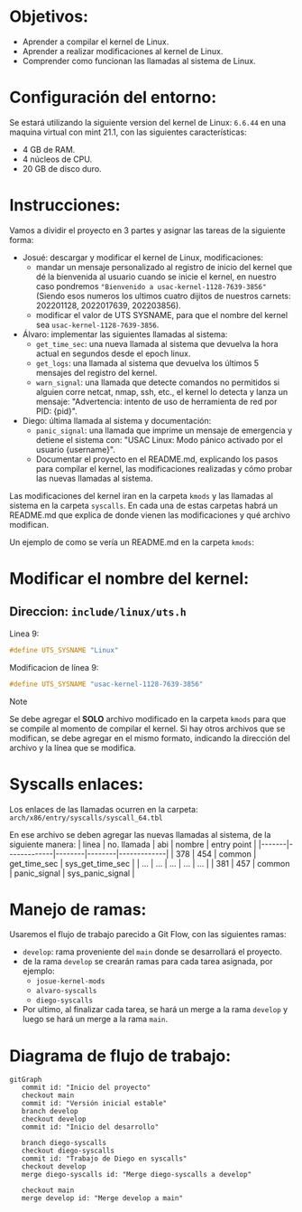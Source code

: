 # Objetivos:
- Aprender a compilar el kernel de Linux.
- Aprender a realizar modificaciones al kernel de Linux.
- Comprender como funcionan las llamadas al sistema de Linux.

# Configuración del entorno:
Se estará utilizando la siguiente version del kernel de Linux: `6.6.44` en una maquina virtual con mint 21.1, con las siguientes características:
- 4 GB de RAM.
- 4 núcleos de CPU.
- 20 GB de disco duro.

# Instrucciones:
Vamos a dividir el proyecto en 3 partes y asignar las tareas de la siguiente forma:
- Josué: descargar y modificar el kernel de Linux, modificaciones:
  - mandar un mensaje personalizado al registro de inicio del kernel que dé la bienvenida al usuario cuando se inicie el kernel, en nuestro caso pondremos `"Bienvenido a usac-kernel-1128-7639-3856"` (Siendo esos numeros los ultimos cuatro dijitos de nuestros carnets: 202201128, 2022017639, 202203856).
  - modificar el valor de UTS SYSNAME, para que el nombre del kernel sea `usac-kernel-1128-7639-3856`.
- Álvaro: implementar las siguientes llamadas al sistema:
  - `get_time_sec`: una nueva llamada al sistema que devuelva la hora actual en segundos desde el epoch linux.
  - `get_logs`: una llamada al sistema que devuelva los últimos 5 mensajes del registro del kernel.
  - `warn_signal`: una llamada que detecte comandos no permitidos si alguien corre netcat, nmap, ssh, etc., el kernel lo detecta y lanza un mensaje: "Advertencia: intento de uso de herramienta de red por PID: {pid}".
- Diego: última llamada al sistema y documentación:
  - `panic_signal`: una llamada que imprime un mensaje de emergencia y detiene el sistema con: "USAC Linux: Modo pánico activado por el usuario {username}".
  - Documentar el proyecto en el README.md, explicando los pasos para compilar el kernel, las modificaciones realizadas y cómo probar las nuevas llamadas al sistema.

Las modificaciones del kernel iran en la carpeta `kmods` y las llamadas al sistema en la carpeta `syscalls`. En cada una de estas carpetas habrá un README.md que explica de donde vienen las modificaciones y qué archivo modifican. 

Un ejemplo de como se vería un README.md en la carpeta `kmods`:

# Modificar el nombre del kernel:

## Direccion: `include/linux/uts.h`
Linea 9:
```c
#define UTS_SYSNAME "Linux"
```
Modificacion de línea 9:
```c
#define UTS_SYSNAME "usac-kernel-1128-7639-3856"
```
>[!note]
> Se debe agregar el **SOLO** archivo modificado en la carpeta `kmods` para que se compile al momento de compilar el kernel. Si hay otros archivos que se modifican, se debe agregar en el mismo formato, indicando la dirección del archivo y la línea que se modifica.

# Syscalls enlaces:
Los enlaces de las llamadas ocurren en la carpeta:
`arch/x86/entry/syscalls/syscall_64.tbl`

En ese archivo se deben agregar las nuevas llamadas al sistema, de la siguiente manera:
| linea | no. llamada | abi    | nombre | entry point |
|-------|-------------|--------|--------|-------------|
| 378   | 454         | common | get_time_sec | sys_get_time_sec |
| ...   | ...         | ... | ... | ... |
| 381   | 457         | common | panic_signal | sys_panic_signal |

# Manejo de ramas:
Usaremos el flujo de trabajo parecido a Git Flow, con las siguientes ramas:
- `develop`: rama proveniente del `main` donde se desarrollará el proyecto.
- de la rama `develop` se crearán ramas para cada tarea asignada, por ejemplo:
  - `josue-kernel-mods`
  - `alvaro-syscalls`
  - `diego-syscalls`
- Por ultimo, al finalizar cada tarea, se hará un merge a la rama `develop` y luego se hará un merge a la rama `main`.

# Diagrama de flujo de trabajo:
```mermaid
gitGraph
   commit id: "Inicio del proyecto"
   checkout main
   commit id: "Versión inicial estable"
   branch develop
   checkout develop
   commit id: "Inicio del desarrollo"

   branch diego-syscalls
   checkout diego-syscalls
   commit id: "Trabajo de Diego en syscalls"
   checkout develop
   merge diego-syscalls id: "Merge diego-syscalls a develop"

   checkout main
   merge develop id: "Merge develop a main"
```